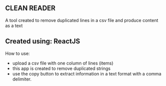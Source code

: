 ## CLEAN READER

A tool created to remove duplicated lines in a csv file and produce content as a text


## Created using: ReactJS

How to use:

- upload a csv file with one column of lines (items)
- this app is created to remove duplicated strings
- use the copy button to extract information in a text format with a comma delimiter.

